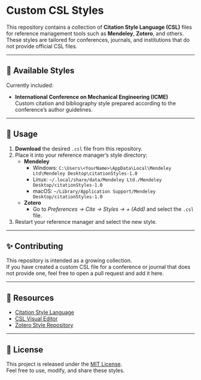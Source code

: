# Custom CSL Styles

This repository contains a collection of **Citation Style Language (CSL)** files for reference management tools such as **Mendeley**, **Zotero**, and others.  
These styles are tailored for conferences, journals, and institutions that do not provide official CSL files.

---

## 📌 Available Styles
Currently included:
- **International Conference on Mechanical Engineering (ICME)**  
  Custom citation and bibliography style prepared according to the conference’s author guidelines.

---

## 🚀 Usage
1. **Download** the desired `.csl` file from this repository.
2. Place it into your reference manager’s style directory:
   - **Mendeley**  
     - Windows: `C:\Users\<YourName>\AppData\Local\Mendeley Ltd\Mendeley Desktop\citationStyles-1.0`  
     - Linux: `~/.local/share/data/Mendeley Ltd./Mendeley Desktop/citationStyles-1.0`  
     - macOS: `~/Library/Application Support/Mendeley Desktop/citationStyles-1.0`
   - **Zotero**  
     - Go to *Preferences → Cite → Styles → + (Add)* and select the `.csl` file.
3. Restart your reference manager and select the new style.

---

## ✨ Contributing
This repository is intended as a growing collection.  
If you have created a custom CSL file for a conference or journal that does not provide one, feel free to open a pull request and add it here.

---

## 📖 Resources
- [Citation Style Language](https://citationstyles.org/)
- [CSL Visual Editor](https://editor.citationstyles.org/visualEditor/)
- [Zotero Style Repository](https://www.zotero.org/styles)

---

## 📜 License
This project is released under the [MIT License](LICENSE).  
Feel free to use, modify, and share these styles.
